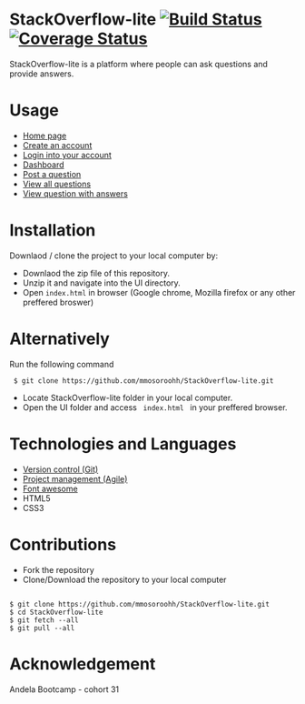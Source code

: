 # StackOverflow-lite    [![Build Status](https://travis-ci.org/mmosoroohh/StackOverflow-lite.svg?branch=ft-testing-endpoints-api-159718588)](https://travis-ci.org/mmosoroohh/StackOverflow-lite)   [![Coverage Status](https://coveralls.io/repos/github/mmosoroohh/StackOverflow-lite/badge.svg?branch=challenge2)](https://coveralls.io/github/mmosoroohh/StackOverflow-lite?branch=challenge2)
StackOverflow-lite is a platform where people can ask questions and provide answers.

# Usage
- [Home page](https://mmosoroohh.github.io/StackOverflow-lite/UI/index.html)
- [Create an account](https://mmosoroohh.github.io/StackOverflow-lite/UI/signup.html)
- [Login into your account](https://mmosoroohh.github.io/StackOverflow-lite/UI/signin.html)
- [Dashboard](https://mmosoroohh.github.io/StackOverflow-lite/UI/dashboard.html)
- [Post a question](https://mmosoroohh.github.io/StackOverflow-lite/UI/question.html)
- [View all questions](https://mmosoroohh.github.io/StackOverflow-lite/UI/view_all.html)
- [View question with answers](https://mmosoroohh.github.io/StackOverflow-lite/UI/view.html)

# Installation
Downlaod / clone the project to your local computer by:
- Downlaod the zip file of this repository.
- Unzip it and navigate into the UI directory.
- Open <code>index.html</code> in browser (Google chrome, Mozilla firefox or any other preffered broswer)

# Alternatively
Run the following command
<pre><code> $ git clone https://github.com/mmosoroohh/StackOverflow-lite.git </code></pre>
- Locate StackOverflow-lite folder in your local computer.
- Open the UI folder and access <code> index.html </code> in your preffered browser.

# Technologies and Languages
- [Version control (Git)](https://github.com)
- [Project management (Agile)](https://www.pivotaltracker.com)
- [Font awesome](https://fontawesome.com)
- HTML5
- CSS3

# Contributions
- Fork the repository
- Clone/Download the repository to your local computer
<pre><code>
$ git clone https://github.com/mmosoroohh/StackOverflow-lite.git
$ cd StackOverflow-lite
$ git fetch --all
$ git pull --all
</code></pre>

# Acknowledgement
Andela Bootcamp - cohort 31
